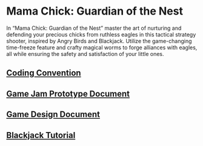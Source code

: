# Mama Chick: Guardian of the Nest

In “Mama Chick: Guardian of the Nest” master the art of nurturing and defending your precious chicks from ruthless eagles in this tactical strategy shooter, inspired by Angry Birds and Blackjack. Utilize the game-changing time-freeze feature and crafty magical worms to forge alliances with eagles, all while ensuring the safety and satisfaction of your little ones.

## [Coding Convention](https://docs.google.com/document/d/1V89goqknANXbli_dOkpVpEpS9Pj2w5bU2XIaYGimVt4/edit#heading=h.f5fggn17tutj)

## [Game Jam Prototype Document](https://docs.google.com/document/d/13KVCiJ9dTqltOJDKjCkEYti1vXlne9Uen6xfFidwAy4/edit)

## [Game Design Document](https://docs.google.com/document/d/1BZyLuH5vhNxyuZXEevyy6d9hk2GV6NGWsvnq1BTwB9U/edit)

## [Blackjack Tutorial](https://www.blackjackapprenticeship.com/how-to-play-blackjack/)
